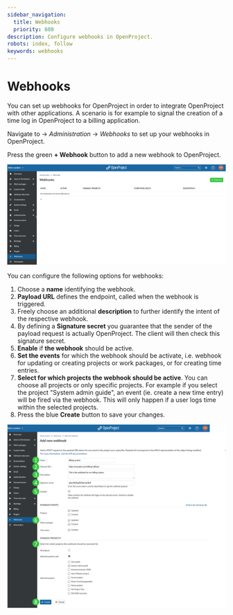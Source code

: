 ```yaml
---
sidebar_navigation:
  title: Webhooks
  priority: 600
description: Configure webhooks in OpenProject.
robots: index, follow
keywords: webhooks
---
```

# Webhooks

You can set up webhooks for OpenProject in order to integrate OpenProject with other applications. A scenario is for example to signal the creation of a time log in OpenProject to a billing application.

Navigate to -> *Administration* -> *Webhooks* to set up your webhooks in OpenProject.

Press the green **+ Webhook** button to add a new webhook to OpenProject.

![image-20201007133753887](image-20201007133753887.png)



You can configure the following options for webhooks:

1. Choose a **name** identifying the webhook.
2. **Payload URL** defines the endpoint, called when the webhook is triggered.
3. Freely choose an additional **description** to further identify the intent of the respective webhook.
4. By defining a **Signature secret** you guarantee that the sender of the payload request is actually OpenProject. The client will then check this signature secret.
5. **Enable** if **the webhook** should be active.
6. **Set the events** for which the webhook should be activate, i.e. webhook for updating or creating projects or work packages, or for creating time entries.
7. **Select for which projects the webhook should be active**. You can choose all projects or only specific projects. For example if you select the project "System admin guide", an event (ie. create a new time entry) will be fired via the webhook. This will only happen if a user logs time within the selected projects.
8. Press the blue **Create** button to save your changes.



![Add new webhook screenshot](image-20201007140523324.png)